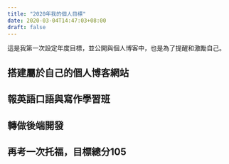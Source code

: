 ```yaml
---
title: "2020年我的個人目標"
date: 2020-03-04T14:47:03+08:00
draft: false
---
```


這是我第一次設定年度目標，並公開與個人博客中，也是為了提醒和激勵自己。

<!--more--> 

## 搭建屬於自己的個人博客網站

## 報英語口語與寫作學習班

## 轉做後端開發

## 再考一次托福，目標總分105





